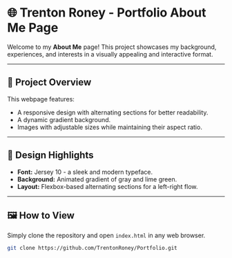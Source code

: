 # 🌐 Trenton Roney - Portfolio About Me Page

Welcome to my **About Me** page! This project showcases my background, experiences, and interests in a visually appealing and interactive format.

---

## 🚀 Project Overview

This webpage features:
- A responsive design with alternating sections for better readability.
- A dynamic gradient background.
- Images with adjustable sizes while maintaining their aspect ratio.

---

## 🎨 Design Highlights

- **Font:** Jersey 10 - a sleek and modern typeface.
- **Background:** Animated gradient of gray and lime green.
- **Layout:** Flexbox-based alternating sections for a left-right flow.

---

## 🖼️ How to View

Simply clone the repository and open `index.html` in any web browser.

```bash
git clone https://github.com/TrentonRoney/Portfolio.git
